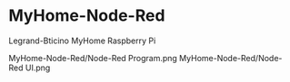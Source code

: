 # MyHome-Node-Red
Legrand-Bticino MyHome Raspberry Pi

MyHome-Node-Red/Node-Red Program.png
MyHome-Node-Red/Node-Red UI.png
